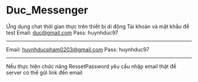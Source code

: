 # Duc_Messenger
Ứng dụng chat thời gian thực trên thiết bị di động
Tài khoản và mật khẩu để test
Email: duc@gmail.com
Pass: huynhduc97
_________________________
Email: huynhducpham0203@gmail.com
Pass: huynhduc97
_________________________
Nếu thực hiện chức năng RessetPassword yêu cầu nhập email thật để server có thể gửi link đến email

